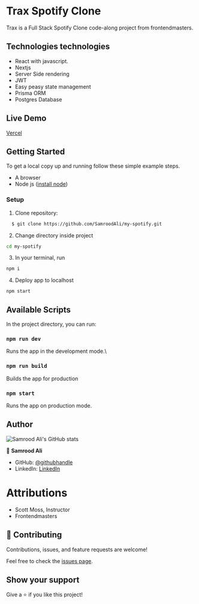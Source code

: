 # Trax Spotify Clone
Trax is a Full Stack Spotify Clone code-along project from frontendmasters.

## Technologies technologies

- React with javascript.
- Nextjs
- Server Side rendering
- JWT
- Easy peasy state management
- Prisma ORM
- Postgres Database

## Live Demo

[Vercel](https://samrood-spotify.vercel.app/)

## Getting Started

To get a local copy up and running follow these simple example steps.

- A browser
- Node js ([install node](https://nodejs.org/en/download/))

### Setup

1. Clone repository:

```sh
  $ git clone https://github.com/SamroodAli/my-spotify.git

```

2. Change directory inside project

```sh
cd my-spotify
```

3. In your terminal, run

```sh
npm i
```

4. Deploy app to localhost

```
npm start
```

## Available Scripts

In the project directory, you can run:

### `npm run dev`

Runs the app in the development mode.\

### `npm run build`

Builds the app for production

### `npm start`

Runs the app on production mode.

## Author

![Samrood Ali's GitHub stats](https://github-readme-stats.vercel.app/api?username=SamroodAli&count_private=true&theme=dark&show_icons=true)

👤 **Samrood Ali**

- GitHub: [@githubhandle](https://github.com/SamroodAli)
- LinkedIn: [LinkedIn](https://www.linkedin.com/in/samrood-ali/)

# Attributions
- Scott Moss, Instructor
- Frontendmasters

## 🤝 Contributing

Contributions, issues, and feature requests are welcome!

Feel free to check the [issues page](https://github.com/SamroodAli/codezilla/issues).

## Show your support

Give a ⭐️ if you like this project!
